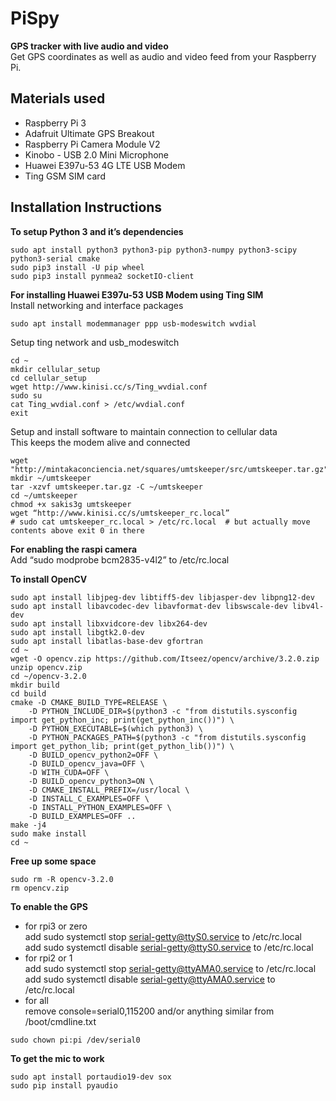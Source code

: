 # PiSpy
**GPS tracker with live audio and video**<br>
Get GPS coordinates as well as audio and video feed from your Raspberry Pi.

## Materials used
* Raspberry Pi 3
* Adafruit Ultimate GPS Breakout
* Raspberry Pi Camera Module V2
* Kinobo - USB 2.0 Mini Microphone
* Huawei E397u-53 4G LTE USB Modem
* Ting GSM SIM card

## Installation Instructions
**To setup Python 3 and it’s dependencies**
```
sudo apt install python3 python3-pip python3-numpy python3-scipy python3-serial cmake
sudo pip3 install -U pip wheel
sudo pip3 install pynmea2 socketIO-client
```

**For installing Huawei E397u-53 USB Modem using Ting SIM**<br>
Install networking and interface packages
```
sudo apt install modemmanager ppp usb-modeswitch wvdial
```
Setup ting network and usb_modeswitch
```
cd ~
mkdir cellular_setup
cd cellular_setup
wget http://www.kinisi.cc/s/Ting_wvdial.conf
sudo su
cat Ting_wvdial.conf > /etc/wvdial.conf
exit
```

Setup and install software to maintain connection to cellular data<br>
This keeps the modem alive and connected
```
wget "http://mintakaconciencia.net/squares/umtskeeper/src/umtskeeper.tar.gz"
mkdir ~/umtskeeper
tar -xzvf umtskeeper.tar.gz -C ~/umtskeeper
cd ~/umtskeeper
chmod +x sakis3g umtskeeper
wget “http://www.kinisi.cc/s/umtskeeper_rc.local”
# sudo cat umtskeeper_rc.local > /etc/rc.local  # but actually move contents above exit 0 in there
```
**For enabling the raspi camera**<br>
Add “sudo modprobe bcm2835-v4l2” to /etc/rc.local

**To install OpenCV**
```
sudo apt install libjpeg-dev libtiff5-dev libjasper-dev libpng12-dev
sudo apt install libavcodec-dev libavformat-dev libswscale-dev libv4l-dev
sudo apt install libxvidcore-dev libx264-dev
sudo apt install libgtk2.0-dev
sudo apt install libatlas-base-dev gfortran
cd ~
wget -O opencv.zip https://github.com/Itseez/opencv/archive/3.2.0.zip
unzip opencv.zip
cd ~/opencv-3.2.0
mkdir build
cd build
cmake -D CMAKE_BUILD_TYPE=RELEASE \
    -D PYTHON_INCLUDE_DIR=$(python3 -c "from distutils.sysconfig import get_python_inc; print(get_python_inc())") \
    -D PYTHON_EXECUTABLE=$(which python3) \
    -D PYTHON_PACKAGES_PATH=$(python3 -c "from distutils.sysconfig import get_python_lib; print(get_python_lib())") \
    -D BUILD_opencv_python2=OFF \
    -D BUILD_opencv_java=OFF \
    -D WITH_CUDA=OFF \
    -D BUILD_opencv_python3=ON \
    -D CMAKE_INSTALL_PREFIX=/usr/local \
    -D INSTALL_C_EXAMPLES=OFF \
    -D INSTALL_PYTHON_EXAMPLES=OFF \
    -D BUILD_EXAMPLES=OFF ..
make -j4
sudo make install
cd ~
```

**Free up some space**
```
sudo rm -R opencv-3.2.0
rm opencv.zip
```

**To enable the GPS**<br>
* for rpi3 or zero<br>
add sudo systemctl stop serial-getty@ttyS0.service to /etc/rc.local<br>
add sudo systemctl disable serial-getty@ttyS0.service to /etc/rc.local
* for rpi2 or 1<br>
add sudo systemctl stop serial-getty@ttyAMA0.service to /etc/rc.local<br>
add sudo systemctl disable serial-getty@ttyAMA0.service to /etc/rc.local
* for all<br>
remove console=serial0,115200 and/or anything similar from /boot/cmdline.txt
```
sudo chown pi:pi /dev/serial0
```

**To get the mic to work**
```
sudo apt install portaudio19-dev sox
sudo pip install pyaudio
```
